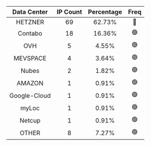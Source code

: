| Data Center | IP Count | Percentage | Freq |
|:------------:|:--------:|:-----------:|:-----:|
| HETZNER | 69 | 62.73% | 🔴 |
| Contabo | 18 | 16.36% | 🟢 |
| OVH | 5 | 4.55% | 🟢 |
| MEVSPACE | 4 | 3.64% | 🟢 |
| Nubes | 2 | 1.82% | 🟢 |
| AMAZON | 1 | 0.91% | 🟢 |
| Google-Cloud | 1 | 0.91% | 🟢 |
| myLoc | 1 | 0.91% | 🟢 |
| Netcup | 1 | 0.91% | 🟢 |
| OTHER | 8 | 7.27% | 🟢 |